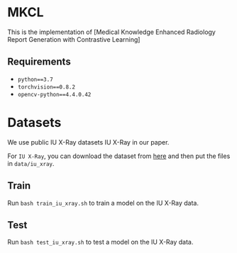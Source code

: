 # MKCL
This is the implementation of [Medical Knowledge Enhanced Radiology Report Generation with Contrastive Learning]
## Requirements

- `python==3.7`
- `torchvision==0.8.2`
- `opencv-python==4.4.0.42`
# Datasets
We use public IU X-Ray datasets IU X-Ray  in our paper.

For `IU X-Ray`, you can download the dataset from [here](https://drive.google.com/file/d/1c0BXEuDy8Cmm2jfN0YYGkQxFZd2ZIoLg/view?usp=sharing) and then put the files in `data/iu_xray`.
## Train

Run `bash train_iu_xray.sh` to train a model on the IU X-Ray data.

## Test

Run `bash test_iu_xray.sh` to test a model on the IU X-Ray data.
